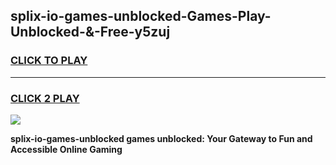 
## splix-io-games-unblocked-Games-Play-Unblocked-&-Free-y5zuj
<h3>
<a href="https://premium76.site?title=splix-io-games-unblocked&ref=24A">CLICK TO PLAY</a></h3>
<hr>

<h3>
<a href="https://premium76.site?title=splix-io-games-unblocked&ref=24A">CLICK 2 PLAY</a>
  
</h3>

<a href="https://premium76.site?title=splix-io-games-unblocked&ref=24A"><img src="https://clearcache.store/games.png"></a>


**splix-io-games-unblocked games unblocked: Your Gateway to Fun and Accessible Online Gaming**
